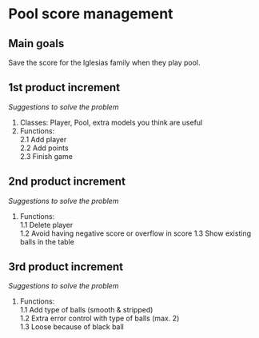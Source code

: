 # Pool score management

## Main goals

Save the score for the Iglesias family when they play pool.

## 1st product increment
_Suggestions to solve the problem_

1. Classes: Player, Pool, extra models you think are useful
2. Functions:  
    2.1 Add player  
    2.2 Add points  
    2.3 Finish game
    
## 2nd product increment
_Suggestions to solve the problem_

1. Functions:  
    1.1 Delete player  
    1.2 Avoid having negative score or overflow in score
    1.3 Show existing balls in the table
        
## 3rd product increment
_Suggestions to solve the problem_

1. Functions:  
    1.1 Add type of balls (smooth & stripped)  
    1.2 Extra error control with type of balls (max. 2)  
    1.3 Loose because of black ball
    